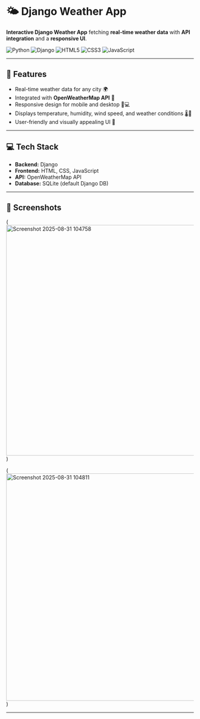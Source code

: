 # 🌤️ Django Weather App

**Interactive Django Weather App** fetching **real-time weather data** with **API integration** and a **responsive UI**.  

![Python](https://img.shields.io/badge/Python-3.11-blue) ![Django](https://img.shields.io/badge/Django-4.2-green) ![HTML5](https://img.shields.io/badge/HTML5-orange) ![CSS3](https://img.shields.io/badge/CSS3-blue) ![JavaScript](https://img.shields.io/badge/JS-yellow)  

---

## 🚀 Features
- Real-time weather data for any city 🌍  
- Integrated with **OpenWeatherMap API** 🔗  
- Responsive design for mobile and desktop 📱💻  
- Displays temperature, humidity, wind speed, and weather conditions 🌡️💨  
- User-friendly and visually appealing UI 🎨  

---

## 💻 Tech Stack
- **Backend:** Django  
- **Frontend:** HTML, CSS, JavaScript  
- **API:** OpenWeatherMap API  
- **Database:** SQLite (default Django DB)  

---

## 📸 Screenshots

(<img width="1365" height="619" alt="Screenshot 2025-08-31 104758" src="https://github.com/user-attachments/assets/30eff6ad-7441-4b31-b7e8-ac1c1bfd874d" />)

(<img width="1365" height="610" alt="Screenshot 2025-08-31 104811" src="https://github.com/user-attachments/assets/9d5f10b5-5b7c-460e-bab3-12fcde00824a" />)


---
